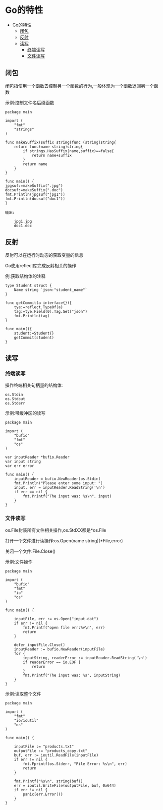 # Go的特性

<!-- TOC -->

- [Go的特性](#go的特性)
    - [闭包](#闭包)
    - [反射](#反射)
    - [读写](#读写)
        - [终端读写](#终端读写)
        - [文件读写](#文件读写)

<!-- /TOC -->

## 闭包

闭包指使用一个函数去控制另一个函数的行为,一般体现为一个函数返回另一个函数

示例:控制文件名后缀函数

    package main

    import (
        "fmt"
        "strings"
    )

    func makeSuffix(suffix string)func (string)string{
        return func(name string)string{
            if strings.HasSuffix(name,suffix)==false{
                return name+suffix
            }
            return name
        }
    }

    func main() {
    jpgsuf:=makeSuffix(".jpg")
    docsuf:=makeSuffix(".doc")
    fmt.Println(jpgsuf("jpg1"))
    fmt.Println(docsuf("doc1"))
    }

    输出:

        jpg1.jpg
        doc1.doc

## 反射

反射可以在运行时动态的获取变量的信息

Go使用reflect库完成反射相关的操作

例:获取结构体的注释

    type Student struct {
        Name string `json:"student_name"`
    }

    func getCommit(a interface{}){
        tye:=reflect.TypeOf(a)
        tag:=tye.Field(0).Tag.Get("json")
        fmt.Println(tag)
    }

    func main(){
        student:=Student{}
        getCommit(student)
    }

## 读写

### 终端读写

操作终端相关句柄量的结构体:

    os.Stdin
    os.Stdout
    os.Stderr

示例:带缓冲区的读写

    package main

    import (
        "bufio"
        "fmt"
        "os"
    )

    var inputReader *bufio.Reader
    var input string
    var err error

    func main() {
        inputReader = bufio.NewReader(os.Stdin)
        fmt.Println("Please enter some input: ")
        input, err = inputReader.ReadString('\n')
        if err == nil {
            fmt.Printf("The input was: %s\n", input)
        }
    }

### 文件读写

os.File封装所有文件相关操作,os.StdXX都是*os.File

打开一个文件进行读操作:os.Open(name string)(*File,error)

关闭一个文件:File.Close()

示例:文件操作

    package main

    import (
        "bufio"
        "fmt"
        "io"
        "os"
    )

    func main() {

        inputFile, err := os.Open("input.dat")
        if err != nil {
            fmt.Printf("open file err:%v\n", err)
            return
        }

        defer inputFile.Close()
        inputReader := bufio.NewReader(inputFile)
        for {
            inputString, readerError := inputReader.ReadString('\n')
            if readerError == io.EOF {
                return
            }
            fmt.Printf("The input was: %s", inputString)
        }
    }

示例:读取整个文件

    package main

    import (
        "fmt"
        "io/ioutil"
        "os"
    )

    func main() {

        inputFile := "products.txt"
        outputFile := "products_copy.txt"
        buf, err := ioutil.ReadFile(inputFile)
        if err != nil {
            fmt.Fprintf(os.Stderr, "File Error: %s\n", err)
            return
        }

        fmt.Printf("%s\n", string(buf))
        err = ioutil.WriteFile(outputFile, buf, 0x644)
        if err != nil {
            panic(err.Error())
        }
    }